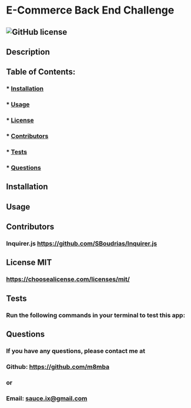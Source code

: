 # E-Commerce Back End Challenge
  
  ## ![GitHub license](https://img.shields.io/github/license/Naereen/StrapDown.js.svg)  

  ## Description
  

  ## Table of Contents:
  ###  * [Installation](#installation)
  ###  * [Usage](#usage)
  ###  * [License](#license)
  ###  * [Contributors](#contributors)
  ###  * [Tests](#tests)
  ###  * [Questions](#questions)

  ## Installation
  ### 

  ## Usage
  ### 

  ## Contributors
  ### Inquirer.js https://github.com/SBoudrias/Inquirer.js

  ## License MIT  
  ### https://choosealicense.com/licenses/mit/

  ## Tests
  ### Run the following commands in your terminal to test this app:
  ### 

  ## Questions
  ### If you have any questions, please contact me at
  ### Github: https://github.com/m8mba
  ### or
  ### Email: sauce.ix@gmail.com